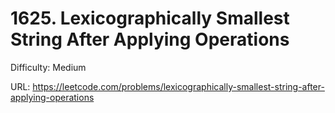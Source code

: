 # 1625. Lexicographically Smallest String After Applying Operations

Difficulty: Medium

URL: https://leetcode.com/problems/lexicographically-smallest-string-after-applying-operations

